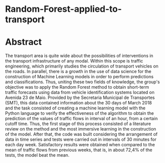 # Random-Forest-applied-to-transport

# Abstract

The transport area is quite wide about the possibilities of interventions in the transport infrastructure of any modal. Within this scope is traffic engineering, which primarily studies the circulation of transport vehicles on the roads. In parallel, there is a growth in the use of data science for the construction of Machine Learning models in order to perform predictions and classifications. Thus, uniting these two fields of knowledge, the group's objective was to apply the Random Forest method to obtain short-term traffic forecasts using data from vehicle identification systems located on Avenida 23 de Maio. Provided by the Secretaria Municipal de Transportes (SMT), this data contained information about the 30 days of March 2018 and the task consisted of creating a machine learning model with the Python language to verify the effectiveness of the algorithm to obtain the prediction of the values of traffic flows in interval of an hour, from a certain cutoff time. Thus, the first stage of this process consisted of a literature review on the method and the most immersive learning in the construction of the model. After that, the code was built considering the arrangement of data in time series and tests were carried out in intervals of 30 minutes for each day week. Satisfactory results were obtained when compared to the mean of traffic flows from previous weeks, that is, in about 72,4% of the tests, the model beat the mean.
